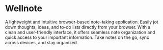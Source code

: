 # Wellnote

A lightweight and intuitive browser-based note-taking application. Easily jot down thoughts, ideas, and to-do lists directly from your browser. With a clean and user-friendly interface, it offers seamless note organization and quick access to your important information. Take notes on the go, sync across devices, and stay organized
